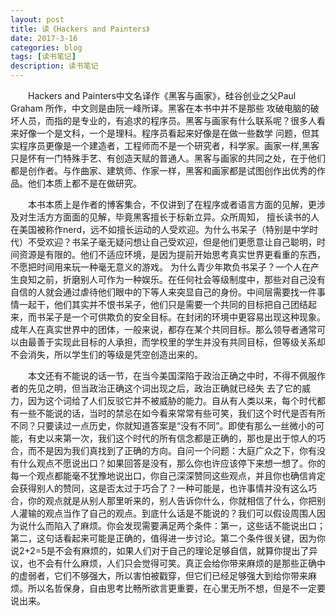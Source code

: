 ```yaml
---
layout: post
title: 读《Hackers and Painters》   
date: 2017-3-16
categories: blog
tags: [读书笔记]
description: 读书笔记
---
```


&emsp;&emsp;Hackers and Painters中文名译作《黑客与画家》，硅谷创业之父Paul Graham 所作，中文则是由阮一峰所译。黑客在本书中并不是那些
攻破电脑的破坏人员，而指的是专业的，有追求的程序员。黑客与画家有什么联系呢？很多人看来好像一个是文科，一个是理科。程序员看起来好像是在做一些数学
问题，但其实程序员更像是一个建造者，工程师而不是一个研究者，科学家。画家一样,黑客只是怀有一门特殊手艺、有创造天赋的普通人。黑客与画家的共同之处，在于他们都是创作者。与作曲家、建筑师、作家一样，黑客和画家都是试图创作出优秀的作品。他们本质上都不是在做研究。     

&emsp;&emsp;本书本质上是作者的博客集合，不仅讲到了在程序或者语言方面的见解，更涉及对生活方方面面的见解，毕竟黑客擅长于标新立异。众所周知，
擅长读书的人在美国被称作nerd，远不如擅长运动的人受欢迎。为什么书呆子（特别是中学时代）不受欢迎？书呆子毫无疑问想让自己受欢迎，但是他们更愿意让自己聪明，时间资源是有限的。他们不适应环境，是因为提前开始思考真实世界更看重的东西，不愿把时间用来玩一种毫无意义的游戏。
为什么青少年欺负书呆子？一个人在产生良知之前，折磨别人可作为一种娱乐。在任何社会等级制度中，那些对自己没有自信的人就会通过虐待他们眼中的下等人来突显自己的身份。中间层需要找一件事情一起干，他们其实并不恨书呆子，他们只是需要一个共同的目标把自己团结起来，而书呆子是一个可供欺负的安全目标。在封闭的环境中更容易出现这种现象。成年人在真实世界中的团体，一般来说，都存在某个共同目标。那么领导者通常可以由最善于实现此目标的人承担，而学校里的学生并没有共同目标，但等级关系却不会消失，所以学生们的等级是凭空创造出来的。

&emsp;&emsp;本文还有不能说的话一节，在当今美国深陷于政治正确之中时，不得不佩服作者的先见之明，但当政治正确这个词出现之后，政治正确就已经失
去了它的威力，因为这个词给了人们反驳它并不被威胁的能力。自从有人类以来，每个时代都有一些不能说的话，当时的禁忌在如今看来常常有些可笑，我们这个时代是否有所不同？只要读过一点历史，你就知道答案是“没有不同”。即使有那么一丝微小的可能，有史以来第一次，我们这个时代的所有信念都是正确的，那也是出于惊人的巧合，而不是因为我们真找到了正确的方向。自问一个问题：大庭广众之下，你有没有什么观点不愿说出口？如果回答是没有，那么你也许应该停下来想一想了。你的每一个观点都能毫不犹豫地说出口，你自己深深赞同这些观点，并且你也确信肯定会获得别人的赞同，这是否太过于巧合了？一种可能是，也许事情并没有这么巧合，你的观点就是从别人那里听来的，别人告诉你什么，你就相信了什么，你把别人灌输的观点当作了自己的观点。到底什么话是不能说的？我们可以假设周围人因为说什么而陷入了麻烦。你会发现需要满足两个条件：第一，这些话不能说出口；第二，这句话看起来可能是正确的，值得进一步讨论。第二个条件很关键，因为你说2+2=5是不会有麻烦的，如果人们对于自己的理论足够自信，就算你提出了异议，也不会有什么麻烦，人们只会觉得可笑。真正会给你带来麻烦的是那些正确中的虚弱者，它们不够强大，所以害怕被戳穿，但它们已经足够强大到给你带来麻烦。所以名哲保身，自由思考比畅所欲言更重要，在心里无所不想，但是不一定要说出来。

